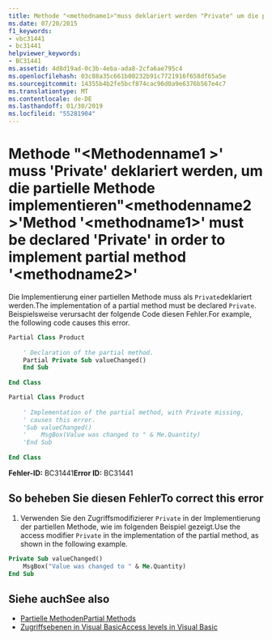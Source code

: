 ```yaml
---
title: Methode "<methodname1>"muss deklariert werden "Private" um die partielle Methode implementieren"<methodname2>"
ms.date: 07/20/2015
f1_keywords:
- vbc31441
- bc31441
helpviewer_keywords:
- BC31441
ms.assetid: 4d8d19ad-0c3b-4eba-ada8-2cfa6ae795c4
ms.openlocfilehash: 03c88a35c661b00232b91c7721916f658df65a5e
ms.sourcegitcommit: 14355b4b2fe5bcf874cac96d0a9e6376b567e4c7
ms.translationtype: MT
ms.contentlocale: de-DE
ms.lasthandoff: 01/30/2019
ms.locfileid: "55281904"
---
```

# <a name="method-methodname1-must-be-declared-private-in-order-to-implement-partial-method-methodname2"></a><span data-ttu-id="76d37-102">Methode "\<Methodenname1 >' muss 'Private' deklariert werden, um die partielle Methode implementieren"\<methodenname2 >'</span><span class="sxs-lookup"><span data-stu-id="76d37-102">Method '\<methodname1>' must be declared 'Private' in order to implement partial method '\<methodname2>'</span></span>
<span data-ttu-id="76d37-103">Die Implementierung einer partiellen Methode muss als `Private`deklariert werden.</span><span class="sxs-lookup"><span data-stu-id="76d37-103">The implementation of a partial method must be declared `Private`.</span></span> <span data-ttu-id="76d37-104">Beispielsweise verursacht der folgende Code diesen Fehler.</span><span class="sxs-lookup"><span data-stu-id="76d37-104">For example, the following code causes this error.</span></span>  
  
```vb  
Partial Class Product  
  
    ' Declaration of the partial method.  
    Partial Private Sub valueChanged()  
    End Sub  
  
End Class  
```  
  
```vb  
Partial Class Product  
  
    ' Implementation of the partial method, with Private missing,   
    ' causes this error.   
    'Sub valueChanged()  
    '    MsgBox(Value was changed to " & Me.Quantity)  
    'End Sub  
  
End Class  
```  
  
 <span data-ttu-id="76d37-105">**Fehler-ID:** BC31441</span><span class="sxs-lookup"><span data-stu-id="76d37-105">**Error ID:** BC31441</span></span>  
  
## <a name="to-correct-this-error"></a><span data-ttu-id="76d37-106">So beheben Sie diesen Fehler</span><span class="sxs-lookup"><span data-stu-id="76d37-106">To correct this error</span></span>  
  
1.  <span data-ttu-id="76d37-107">Verwenden Sie den Zugriffsmodifizierer `Private` in der Implementierung der partiellen Methode, wie im folgenden Beispiel gezeigt.</span><span class="sxs-lookup"><span data-stu-id="76d37-107">Use the access modifier `Private` in the implementation of the partial method, as shown in the following example.</span></span>  
  
```vb  
Private Sub valueChanged()  
    MsgBox("Value was changed to " & Me.Quantity)  
End Sub  
```  
  
## <a name="see-also"></a><span data-ttu-id="76d37-108">Siehe auch</span><span class="sxs-lookup"><span data-stu-id="76d37-108">See also</span></span>
- [<span data-ttu-id="76d37-109">Partielle Methoden</span><span class="sxs-lookup"><span data-stu-id="76d37-109">Partial Methods</span></span>](../../visual-basic/programming-guide/language-features/procedures/partial-methods.md)
- [<span data-ttu-id="76d37-110">Zugriffsebenen in Visual Basic</span><span class="sxs-lookup"><span data-stu-id="76d37-110">Access levels in Visual Basic</span></span>](../../visual-basic/programming-guide/language-features/declared-elements/access-levels.md)
